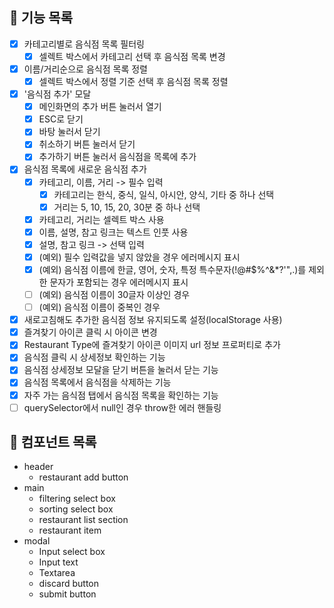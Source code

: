 ## 🐾 기능 목록

- [x] 카테고리별로 음식점 목록 필터링
  - [x] 셀렉트 박스에서 카테고리 선택 후 음식점 목록 변경
- [x] 이름/거리순으로 음식점 목록 정렬
  - [x] 셀렉트 박스에서 정렬 기준 선택 후 음식점 목록 정렬
- [x] '음식점 추가' 모달
  - [x] 메인화면의 추가 버튼 눌러서 열기
  - [x] ESC로 닫기
  - [x] 바탕 눌러서 닫기
  - [x] 취소하기 버튼 눌러서 닫기
  - [x] 추가하기 버튼 눌러서 음식점을 목록에 추가
- [x] 음식점 목록에 새로운 음식점 추가
  - [x] 카테고리, 이름, 거리 -> 필수 입력
    - [x] 카테고리는 한식, 중식, 일식, 아시안, 양식, 기타 중 하나 선택
    - [x] 거리는 5, 10, 15, 20, 30분 중 하나 선택
  - [x] 카테고리, 거리는 셀렉트 박스 사용
  - [x] 이름, 설명, 참고 링크는 텍스트 인풋 사용
  - [x] 설명, 참고 링크 -> 선택 입력
  - [x] (예외) 필수 입력값을 넣지 않았을 경우 에러메시지 표시
  - [x] (예외) 음식점 이름에 한글, 영어, 숫자, 특정 특수문자(!@#$%^&\*?'",.)를 제외한 문자가 포함되는 경우 에러메시지 표시
  - [ ] (예외) 음식점 이름이 30글자 이상인 경우
  - [ ] (예외) 음식점 이름이 중복인 경우
- [x] 새로고침해도 추가한 음식점 정보 유지되도록 설정(localStorage 사용)
- [x] 즐겨찾기 아이콘 클릭 시 아이콘 변경
- [x] Restaurant Type에 즐겨찾기 아이콘 이미지 url 정보 프로퍼티로 추가
- [x] 음식점 클릭 시 상세정보 확인하는 기능
- [x] 음식점 상세정보 모달을 닫기 버튼을 눌러서 닫는 기능
- [x] 음식점 목록에서 음식점을 삭제하는 기능
- [x] 자주 가는 음식점 탭에서 음식점 목록을 확인하는 기능
- [ ] querySelector에서 null인 경우 throw한 에러 핸들링

## 🐾 컴포넌트 목록

- header
  - restaurant add button
- main
  - filtering select box
  - sorting select box
  - restaurant list section
  - restaurant item
- modal
  - Input select box
  - Input text
  - Textarea
  - discard button
  - submit button
